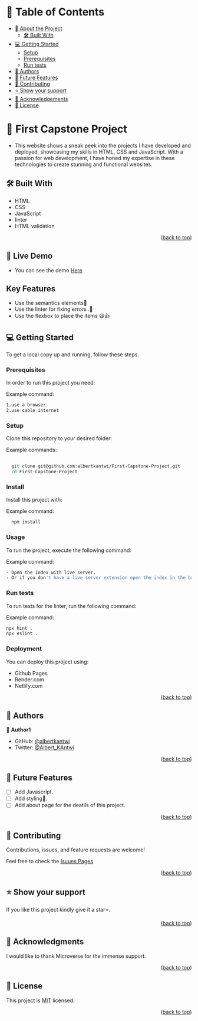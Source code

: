 <a name="readme-top"></a>



# 📗 Table of Contents

- [📖 About the Project](#about-project)
  - [🛠 Built With](#built-with)
- [💻 Getting Started](#getting-started)
  - [Setup](#setup)
  - [Prerequisites](#prerequisites)
  - [Run tests](#run-tests)
- [👥 Authors](#authors)
- [🔭 Future Features](#future-features)
- [🤝 Contributing](#contributing)
- [⭐️ Show your support](#support)
- [🙏 Acknowledgements](#acknowledgements)
- [📝 License](#license)

<!-- PROJECT DESCRIPTION -->

# 📖 First Capstone Project <a name="about-project"></a>

- This website shows a sneak peek into the projects I have developed and deployed, showcasing my skills in HTML, CSS and JavaScript. With a passion for web development, I have honed my expertise in these technologies to create stunning and functional websites.

## 🛠 Built With <a name="built-with"></a>

- HTML
- CSS
- JavaScript
- linter
- HTML validation


<p align="right">(<a href="#readme-top">back to top</a>)</p>

## 🚀 Live Demo

- You can see the demo [Here](https://albertkantwi.github.io/First-Capstone-Project/)

## Key Features

- Use the semantics elements💯
-  Use the linter for fixing errors .🚀
- Use the flexbox to place the items 😃👍

<!-- GETTING STARTED -->

## 💻 Getting Started <a name="getting-started"></a>



To get a local copy up and running, follow these steps.

### Prerequisites

In order to run this project you need:


Example command:

```sh
1.use a browser
2.use cable internet
```
 

### Setup

Clone this repository to your desired folder:


Example commands:

```sh
  
  git clone git@github.com:albertkantwi/First-Capstone-Project.git
  cd First-Capstone-Project


```


### Install

Install this project with:


Example command:

```sh
  npm install
```


### Usage

To run the project, execute the following command:


Example command:

```sh
- Open the index with live server.
- Or if you don't have a live server extension open the index in the browser by clicking on the file .
```


### Run tests

To run tests for the linter, run the following command:


Example command:

```sh
npx hint .
npx eslint .
```


### Deployment

You can deploy this project using:

- Github Pages
- Render.com
- Netlify.com



<p align="right">(<a href="#readme-top">back to top</a>)</p>

## 👥 Authors <a name="authors"></a>

👤 **Author1**

- GitHub: [@albertkantwi](https://github.com/albertkantwi)
- Twitter: [@Albert_KAntwi](https://twitter.com/Albert_KAntwi?t=-jvnlwsHZy2j_hknq6DqBQ&s=08)


<p align="right">(<a href="#readme-top">back to top</a>)</p>

<!-- FUTURE FEATURES -->

## 🔭 Future Features <a name="future-features"></a>

- [ ] Add Javascript.
- [ ] Add styling💯.
- [ ] Add about page for the deatils of this project.

<p align="right">(<a href="#readme-top">back to top</a>)</p>

<!-- CONTRIBUTING -->

## 🤝 Contributing <a name="contributing"></a>

Contributions, issues, and feature requests are welcome!

Feel free to check the [Isuues Pages](https://github.com/albertkantwi/First-Capstone-Project/issues)


<p align="right">(<a href="#readme-top">back to top</a>)</p>

<!-- SUPPORT -->

## ⭐️ Show your support <a name="support"></a>


If you like this project kindly give it a star⭐️.

<p align="right">(<a href="#readme-top">back to top</a>)</p>

<!-- ACKNOWLEDGEMENTS -->

## 🙏 Acknowledgments <a name="acknowledgements"></a>


I would like to thank Microverse for the immense support.

<p align="right">(<a href="#readme-top">back to top</a>)</p>


<!-- LICENSE -->

## 📝 License <a name="license"></a>

This project is [MIT](https://github.com/albertkantwi/First-Capstone-Project/blob/main/LICENSE) licensed.


<p align="right">(<a href="#readme-top">back to top</a>)</p>











